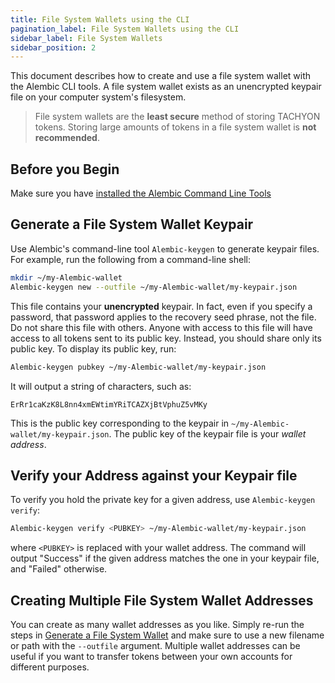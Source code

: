 ```yaml
---
title: File System Wallets using the CLI
pagination_label: File System Wallets using the CLI
sidebar_label: File System Wallets
sidebar_position: 2
---
```


This document describes how to create and use a file system wallet with the
Alembic CLI tools. A file system wallet exists as an unencrypted keypair file
on your computer system's filesystem.

> File system wallets are the **least secure** method of storing TACHYON tokens. Storing large amounts of tokens in a file system wallet is **not recommended**.

## Before you Begin

Make sure you have
[installed the Alembic Command Line Tools](../install.md)

## Generate a File System Wallet Keypair

Use Alembic's command-line tool `Alembic-keygen` to generate keypair files. For
example, run the following from a command-line shell:

```bash
mkdir ~/my-Alembic-wallet
Alembic-keygen new --outfile ~/my-Alembic-wallet/my-keypair.json
```

This file contains your **unencrypted** keypair. In fact, even if you specify
a password, that password applies to the recovery seed phrase, not the file. Do
not share this file with others. Anyone with access to this file will have access
to all tokens sent to its public key. Instead, you should share only its public
key. To display its public key, run:

```bash
Alembic-keygen pubkey ~/my-Alembic-wallet/my-keypair.json
```

It will output a string of characters, such as:

```text
ErRr1caKzK8L8nn4xmEWtimYRiTCAZXjBtVphuZ5vMKy
```

This is the public key corresponding to the keypair in
`~/my-Alembic-wallet/my-keypair.json`. The public key of the keypair file is
your _wallet address_.

## Verify your Address against your Keypair file

To verify you hold the private key for a given address, use
`Alembic-keygen verify`:

```bash
Alembic-keygen verify <PUBKEY> ~/my-Alembic-wallet/my-keypair.json
```

where `<PUBKEY>` is replaced with your wallet address.
The command will output "Success" if the given address matches the
one in your keypair file, and "Failed" otherwise.

## Creating Multiple File System Wallet Addresses

You can create as many wallet addresses as you like. Simply re-run the
steps in [Generate a File System Wallet](#generate-a-file-system-wallet-keypair)
and make sure to use a new filename or path with the `--outfile` argument.
Multiple wallet addresses can be useful if you want to transfer tokens between
your own accounts for different purposes.
